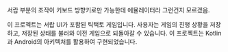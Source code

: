 
서랍 부분의 조작이 키보드 방향키로만 가능한데 에뮬레이터라 그런건지 모르겠음.




이 프로젝트는 서랍 UI가 포함된 틱택토 게임입니다. 
사용자는 게임의 진행 상황을 저장하고, 저장된 상태를 불러와 이전 게임으로 되돌아갈 수 있습니다. 
이 프로젝트는 Kotlin과 Android의 아키텍처를 활용하여 구현되었습니다.
